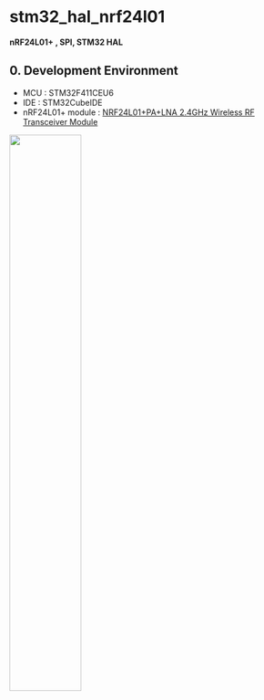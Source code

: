# stm32_hal_nrf24l01

__nRF24L01+ , SPI, STM32 HAL__

## 0. Development Environment

- MCU : STM32F411CEU6
- IDE : STM32CubeIDE
- nRF24L01+ module : [NRF24L01+PA+LNA 2.4GHz Wireless RF Transceiver Module](https://electropeak.com/nrf24l01-pa-lna-wireless-module)

<img src = "https://user-images.githubusercontent.com/48342925/126061032-67ad8fc7-6f70-4f70-93e6-520d1a934779.png" width = "50%" height = "50%">